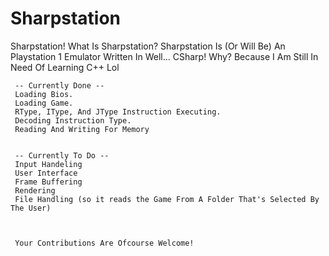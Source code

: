 # Sharpstation
Sharpstation! What Is Sharpstation? Sharpstation Is (Or Will Be) An Playstation 1 Emulator Written In Well... CSharp! Why? Because I Am Still In Need Of Learning C++ Lol


     -- Currently Done --
     Loading Bios.
     Loading Game.
     RType, IType, And JType Instruction Executing.
     Decoding Instruction Type.
     Reading And Writing For Memory


     -- Currently To Do --
     Input Handeling
     User Interface
     Frame Buffering
     Rendering
     File Handling (so it reads the Game From A Folder That's Selected By The User)



     Your Contributions Are Ofcourse Welcome!
